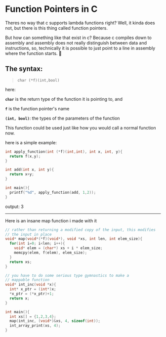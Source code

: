# Function Pointers in C
Theres no way that c supports lambda functions right? Well, it kinda does not, but there is this thing called function pointers.  

But how can something like that exist in c? Because c compiles down to assembly and assembly does not really distinguish between data and instructions, so, technically it is possible to just point to a line in assembly where the function starts. 🤯  

## The syntax:
> `char (*f)(int,bool)`

here:


**`char`** is the return type of the function it is pointing to, and

**`f`** is the function pointer's name

**`(int, bool)`**: the types of the parameters of the function

This function could be used just like how you would call a normal function now.

here is a simple example:
```c
int apply_function(int (*f)(int,int), int x, int, y){
  return f(x,y);
}

int add(int x, int y){
  return x+y;
}

int main(){
  printf("%d", apply_function(add, 1,2));
}
```
output: 3

---

Here is an insane map function i made with it
```c
// rather than returning a modified copy of the input, this modifies
// the input in place
void* map(void*(*f)(void*), void *xs, int len, int elem_size){
  for(int i=0; i<len; i++){
    void* elem = (char*) xs + i * elem_size;
    memcpy(elem, f(elem), elem_size);
  }
  return xs;
}

// you have to do some serious type gymnastics to make a
// mappable function
void* int_inc(void *x){
  int* x_ptr = (int*)x;
  *x_ptr = (*x_ptr)+1;
  return x;
}

int main(){
  int xs[] = {1,2,3,4};
  map(int_inc, (void*)&xs, 4, sizeof(int));
  int_array_print(xs, 4);
}
```